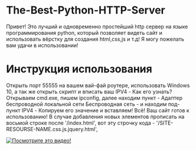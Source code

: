 # The-Best-Python-HTTP-Server
Привет! Это лучший и одновременно простейший http сервер на языке программирования python, который позволяет видеть сайт и использовать вёрстку для создания html,css,js и т.д! Я могу пожелать вам удачи в использовании!
# Инструкция использования
Открыть порт 55555 на вашем вай-фай роутере, использовать Windows 10, а так же открыть скрипт и вписать ваш IPV4 - Как его узнать? Открываем cmd.exe, пишем ipconfig, далее находим пункт - Адаптер беспроводной локальной сети Беспроводная сеть - и находим под-пункт IPV4 - Копируем его значение и вставляем! Всё! Ваш сайт готов к использованию!
В случае добавления новых элементов прописать на восьмой строке после '/index.html', вот эту строчку кода - '/SITE-RESOURSE-NAME.css.js.jquery.html',

[![Посмотрите это видео!](https://img.youtube.com/vi/T-PVyQUGMM7NI/maxresdefault.jpg)](https://www.youtube.com/watch?v=PVyQUGMM7NI)
